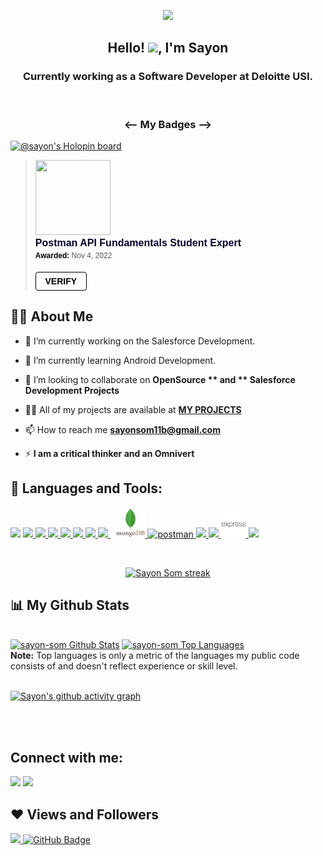 


<p align="center">
<img src="https://user-images.githubusercontent.com/65534202/192628882-dbcc49d2-6bc1-4244-83bf-ea5b72dcd638.png"/>
</p>
<h2 align="center">Hello! <img src="https://github.com/TheDudeThatCode/TheDudeThatCode/blob/master/Assets/Hi.gif?raw=true" width="30px"/>, I'm Sayon</h2>
<h3 align="center">Currently working as a Software Developer at Deloitte USI.</h3>
<br/>
<h3 align="center"> <-- My Badges --> </h3>


[![@sayon's Holopin board](https://holopin.me/sayon)](https://holopin.io/@sayon)
   

   <blockquote class="badgr-badge" style="font-family: Helvetica, Roboto, &quot;Segoe UI&quot;, Calibri, sans-serif;"><a href="https://api.badgr.io/public/assertions/oUI0wViAQPmDyrVdWD27vw"><img width="120px" height="120px" src="https://api.badgr.io/public/assertions/oUI0wViAQPmDyrVdWD27vw/image"></a><p class="badgr-badge-name" style="hyphens: auto; overflow-wrap: break-word; word-wrap: break-word; margin: 0; font-size: 16px; font-weight: 600; font-style: normal; font-stretch: normal; line-height: 1.25; letter-spacing: normal; text-align: left; color: #05012c;">Postman API Fundamentals Student Expert</p><p class="badgr-badge-date" style="margin: 0; font-size: 12px; font-style: normal; font-stretch: normal; line-height: 1.67; letter-spacing: normal; text-align: left; color: #555555;"><strong style="font-size: 12px; font-weight: bold; font-style: normal; font-stretch: normal; line-height: 1.67; letter-spacing: normal; text-align: left; color: #000;">Awarded: </strong>Nov 4, 2022</p><p style="margin: 16px 0; padding: 0;"><a class="badgr-badge-verify" target="_blank" href="https://badgecheck.io?url=https%3A%2F%2Fapi.badgr.io%2Fpublic%2Fassertions%2FoUI0wViAQPmDyrVdWD27vw" style="box-sizing: content-box; display: flex; align-items: center; justify-content: center; margin: 0; font-size:14px; font-weight: bold; width: 48px; height: 16px; border-radius: 4px; border: solid 1px black; text-decoration: none; padding: 6px 16px; margin: 16px 0; color: black;">VERIFY</a></p></blockquote>



## 🙋‍♂️ About Me

- 🔭 I’m currently working on the Salesforce Development.

- 🌱 I’m currently learning Android Development.

- 👯 I’m looking to collaborate on **OpenSource ** and ** Salesforce Development Projects**

- 👨‍💻 All of my projects are available at **[MY PROJECTS](https://github.com/stars/sayon-som/lists/projects)**

- 📫 How to reach me **sayonsom11b@gmail.com**

- ⚡ **I am a critical thinker and an Omnivert**

## 🚀 Languages and Tools:

<p align="left"> 
   <img src="https://img.icons8.com/color/48/000000/c-plus-plus-logo.png"/>
    <a href="https://reactjs.org/" target="_blank"> <img src="https://img.icons8.com/color/48/000000/react-native.png"/> </a>  
    <a href="https://developer.mozilla.org/en-US/docs/Web/JavaScript" target="_blank"> <img src="https://img.icons8.com/color/48/000000/javascript.png"/> </a> 
    <a href="https://www.w3.org/html/" target="_blank"> <img src="https://img.icons8.com/color/48/000000/html-5.png"/> </a> 
    <a href="https://www.w3schools.com/css/" target="_blank"> <img src="https://img.icons8.com/color/48/000000/css3.png"/> </a> 
    <a href="https://getbootstrap.com" target="_blank"> <img src="https://img.icons8.com/color/48/000000/bootstrap.png"/> </a> 
    <a href="https://www.python.org" target="_blank"> <img src="https://img.icons8.com/color/48/000000/python.png"/> </a> 
    <a style="padding-right:8px;" href="https://nodejs.org" target="_blank"> <img src="https://img.icons8.com/color/48/000000/nodejs.png"/> </a> 
    <a href="https://www.mongodb.com/" target="_blank"> <img src="https://raw.githubusercontent.com/devicons/devicon/master/icons/mongodb/mongodb-original-wordmark.svg" alt="mongodb" width="48" height="48"/> </a> 
    <a href="https://postman.com" target="_blank"> <img src="https://www.vectorlogo.zone/logos/getpostman/getpostman-icon.svg" alt="postman" width="45" height="45"/> </a>   
    <a href="https://git-scm.com/" target="_blank"> <img src="https://img.icons8.com/color/48/000000/git.png"/> </a> 
    <a href="https://redux.js.org" target="_blank"> <img src="https://img.icons8.com/color/48/000000/redux.png"/> </a>
    <a href="https://expressjs.com" target="_blank"> <img src="https://raw.githubusercontent.com/devicons/devicon/master/icons/express/express-original-wordmark.svg" alt="express" width="40" height="40"/> </a>
   
    
   <img src="https://img.icons8.com/color/48/000000/google-cloud-platform.png"/>
    
</p>

<!-- [![React Badge](https://img.shields.io/badge/-React-61DBFB?style=for-the-badge&labelColor=black&logo=react&logoColor=61DBFB)](#)  [![Javascript Badge](https://img.shields.io/badge/-Javascript-F0DB4F?style=for-the-badge&labelColor=black&logo=javascript&logoColor=F0DB4F)](#) [![Typescript Badge](https://img.shields.io/badge/-Typescript-007acc?style=for-the-badge&labelColor=black&logo=typescript&logoColor=007acc)](#) [![Nodejs Badge](https://img.shields.io/badge/-Nodejs-3C873A?style=for-the-badge&labelColor=black&logo=node.js&logoColor=3C873A)](#) [![GraphQL Badge](https://img.shields.io/badge/-GraphQl-e535ab?style=for-the-badge&labelColor=black&logo=node.js&logoColor=e535ab)](#) -->
<br/>

<p align="center">
    <a href="https://github.com/sayon-som/github-readme-streak-stats">
        <img title="🔥 Get streak stats for your profile at git.io/streak-stats" alt="Sayon Som streak" src="https://github-readme-streak-stats.herokuapp.com/?user=sayon-som&theme=black-ice&hide_border=true&stroke=0000&background=060A0CD0"/>
    </a>
</p>

## 📊 My Github Stats

  <br/>
    <a href="https://github.com/sayon-som/github-readme-stats"><img alt="sayon-som Github Stats" src="https://github-readme-stats.vercel.app/api?username=sayon-som&show_icons=true&count_private=true&theme=react&hide_border=true&bg_color=0D1117" /></a>
  <a href="https://github.com/sayon-som/github-readme-stats"><img alt="sayon-som Top Languages" src="https://github-readme-stats.vercel.app/api/top-langs/?username=sayon-som&langs_count=8&count_private=true&layout=compact&theme=react&hide_border=true&bg_color=0D1117" /></a>
  <br/>
  <b>Note:</b> Top languages is only a metric of the languages my public code consists of and doesn't reflect experience or skill level.


<br/>
<br/>

[![Sayon's github activity graph](https://github-readme-activity-graph.vercel.app/graph?username=sayon-som&theme=react-dark)](https://github.com/sayon-som/github-readme-activity-graph)

<br/>
<br/>

## Connect with me:
<p align="left">

<a href = "https://www.linkedin.com/in/sayon-som-a3a2b91ba/"><img src="https://img.icons8.com/fluent/48/000000/linkedin.png"/></a>
<a href = "https://twitter.com/SomSayon?t=FK23uE3_ZLEXY55214IT8w&s=08"><img src="https://img.icons8.com/fluent/48/000000/twitter.png"/></a>


</p>

## ❤ Views and Followers
<a href="https://github.com/Meghna-DAS/github-profile-views-counter">
    <img src="https://komarev.com/ghpvc/?username=sayon-som">
</a>
<a href="https://github.com/SubhamRaoniar28?tab=followers"><img src="https://img.shields.io/github/followers/sayon-som?label=Followers&style=social" alt="GitHub Badge"></a>

